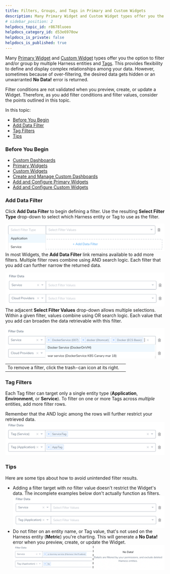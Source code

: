 ```yaml
---
title: Filters, Groups, and Tags in Primary and Custom Widgets
description: Many Primary Widget and Custom Widget types offer you the option to filter and/or group by multiple Harness entities and Tags. This provides flexibility to define and display complex relationships am…
# sidebar_position: 2
helpdocs_topic_id: r8678luoeo
helpdocs_category_id: d53e6970ow
helpdocs_is_private: false
helpdocs_is_published: true
---
```


Many [Primary Widget](primary-widgets.md#next-steps) and [Custom Widget](#custom_widgets/article/qjsd7uzgp2-custom-widgets#custom_widget_types) types offer you the option to filter and/or group by multiple Harness entities and [Tags](../account/tags/tags.md). This provides flexibility to define and display complex relationships among your data. However, sometimes because of over-filtering, the desired data gets hidden or an unwarranted **No Data!** error is returned. 

Filter conditions are not validated when you preview, create, or update a Widget. Therefore, as you add filter conditions and filter values, consider the points outlined in this topic.

In this topic:

* [Before You Begin](filters-groups-and-tags-in-custom-dashboard-widgets.md#before-you-begin)
* [Add Data Filter](filters-groups-and-tags-in-custom-dashboard-widgets.md#add-data-filter)
* [Tag Filters](filters-groups-and-tags-in-custom-dashboard-widgets.md#tag-filters)
* [Tips](filters-groups-and-tags-in-custom-dashboard-widgets.md#tips)

### Before You Begin

* [Custom Dashboards](custom-dashboards.md)
* [Primary Widgets](primary-widgets.md)
* [Custom Widgets](custom-widgets.md)
* [Create and Manage Custom Dashboards](create-and-manage-dashboards.md)
* [Add and Configure Primary Widgets](add-and-configure-primary-widgets.md)
* [Add and Configure Custom Widgets](configure-custom-widgets.md)

### Add Data Filter

Click **Add Data Filter** to begin defining a filter. Use the resulting **Select Filter Type** drop-down to select which Harness entity or Tag to use as the filter.

![](./static/filters-groups-and-tags-in-custom-dashboard-widgets-70.png)In most Widgets, the **Add Data Filter** link remains available to add more filters. Multiple filter rows combine using AND search logic. Each filter that you add can further narrow the returned data.

![](./static/filters-groups-and-tags-in-custom-dashboard-widgets-71.png)The adjacent **Select Filter Values** drop-down allows multiple selections. Within a given filter, values combine using OR search logic. Each value that you add can broaden the data retrievable with this filter.

![](./static/filters-groups-and-tags-in-custom-dashboard-widgets-72.png)

|  |  |
| --- | --- |
| To remove a filter, click the trash-can icon at its right. |  |

### Tag Filters

Each Tag filter can target only a single entity type (**Application**, **Environment**, or **Service**). To filter on one or more Tags across *multiple* entities, add more filter rows.

Remember that the AND logic among the rows will further restrict your retrieved data.![](./static/filters-groups-and-tags-in-custom-dashboard-widgets-73.png)

### Tips

Here are some tips about how to avoid unintended filter results.

* Adding a filter target with *no* filter value doesn't restrict the Widget's data. The incomplete examples below don't actually function as filters.![](./static/filters-groups-and-tags-in-custom-dashboard-widgets-74.png)
* Do not filter on an entity name, or Tag value, that's not used on the Harness entity (**Metric**) you're charting. This will generate a **No Data!** error when you preview, create, or update the Widget.![](./static/filters-groups-and-tags-in-custom-dashboard-widgets-75.png)

